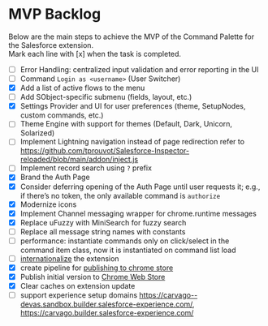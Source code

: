 # MVP Backlog

Below are the main steps to achieve the MVP of the Command Palette for the Salesforce extension.  
Mark each line with [x] when the task is completed.

- [ ] Error Handling: centralized input validation and error reporting in the UI
- [ ] Command `Login as <username>` (User Switcher)
- [x] Add a list of active flows to the menu
- [ ] Add SObject-specific submenu (fields, layout, etc.)
- [x] Settings Provider and UI for user preferences (theme, SetupNodes, custom commands, etc.)
- [ ] Theme Engine with support for themes (Default, Dark, Unicorn, Solarized)
- [ ] Implement Lightning navigation instead of page redirection refer to https://github.com/tprouvot/Salesforce-Inspector-reloaded/blob/main/addon/inject.js
- [ ] Implement record search using `?` prefix
- [x] Brand the Auth Page
- [x] Consider deferring opening of the Auth Page until user requests it; e.g., if there’s no token, the only available command is `authorize`
- [x] Modernize icons
- [x] Implement Channel messaging wrapper for chrome.runtime messages
- [x] Replace uFuzzy with MiniSearch for fuzzy search
- [ ] Replace all message string names with constants
- [ ] performance: instantiate commands only on click/select in the command item class, now it is instantiated on command list load
- [ ] [internationalize](https://developer.chrome.com/docs/extensions/reference/api/i18n#concepts_and_usage) the
      extension
- [x] create pipeline
      for [publishing to chrome store](https://github.com/marketplace/actions/publish-chrome-extension-to-chrome-web-store)
- [x] Publish initial version
      to [Chrome Web Store](https://chromewebstore.google.com/detail/iniflnopffblekndhplennjijdcfkeak?utm_source=github)
- [x] Clear caches on extension update
- [ ] support experience setup
      domains https://carvago--devas.sandbox.builder.salesforce-experience.com/, https://carvago.builder.salesforce-experience.com/
